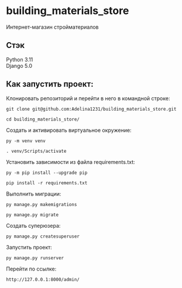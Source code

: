 # building_materials_store
Интернет-магазин стройматериалов

## **Стэк**

Python 3.11  
Django 5.0

## **Как запустить проект:**
Клонировать репозиторий и перейти в него в командной строке:
```
git clone git@github.com:Adelina1231/building_materials_store.git
```

```
cd building_materials_store/
```

Cоздать и активировать виртуальное окружение:

```
py -m venv venv
```

```
. venv/Scripts/activate
```

Установить зависимости из файла requirements.txt:
```
py -m pip install --upgrade pip
```
```
pip install -r requirements.txt
```

Выполнить миграции:
```
py manage.py makemigrations
```

```
py manage.py migrate
```

Создать суперюзера:

```
py manage.py createsuperuser
```
Запустить проект:

```
py manage.py runserver
```

Перейти по ссылке:

```
http://127.0.0.1:8000/admin/
```
